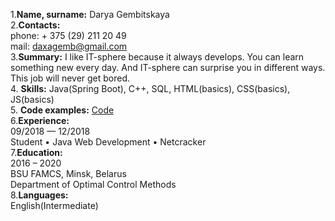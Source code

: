 1.**Name, surname:** Darya Gembitskaya  
2.**Contacts:**   
phone: + 375 (29) 211 20 49  
mail: daxagemb@gmail.com      
3.**Summary:** I like IT-sphere because it always develops. You can learn something new every day. And IT-sphere can surprise you in different ways. This job will never get bored.                  
    4. **Skills:** Java(Spring Boot), C++, 	SQL, HTML(basics),  CSS(basics),   JS(basics)      
    5. **Code examples:** [Code](https://github.com/GembitskayaDarya)  
6.**Experience:**    
09/2018 — 12/2018       
Student • Java Web Development • Netcracker     
7.**Education:**      
2016 – 2020      
BSU FAMCS, Minsk, Belarus     
Department of Optimal Control Methods       
    8.**Languages:**           
English(Intermediate)


          
               	